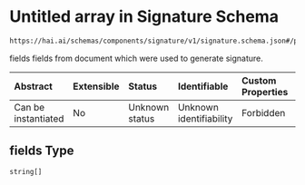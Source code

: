# Untitled array in Signature Schema

```txt
https://hai.ai/schemas/components/signature/v1/signature.schema.json#/properties/fields
```

fields fields from document which were used to generate signature.

| Abstract            | Extensible | Status         | Identifiable            | Custom Properties | Additional Properties | Access Restrictions | Defined In                                                                                                    |
| :------------------ | :--------- | :------------- | :---------------------- | :---------------- | :-------------------- | :------------------ | :------------------------------------------------------------------------------------------------------------ |
| Can be instantiated | No         | Unknown status | Unknown identifiability | Forbidden         | Allowed               | none                | [signature.schema.json\*](../../schemas/components/signature/v1/signature.schema.json "open original schema") |

## fields Type

`string[]`

